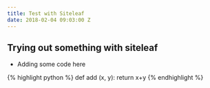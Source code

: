 ```yaml
---
title: Test with Siteleaf
date: 2018-02-04 09:03:00 Z
---
```


## Trying out something with siteleaf

* Adding some code here

{% highlight python %}
def add (x, y):
    return x+y
{% endhighlight %}